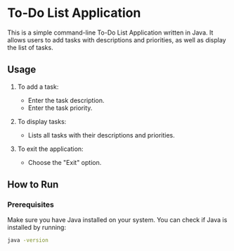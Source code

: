 # To-Do List Application

This is a simple command-line To-Do List Application written in Java. It allows users to add tasks with descriptions and priorities, as well as display the list of tasks.

## Usage

1. To add a task:
   - Enter the task description.
   - Enter the task priority.

2. To display tasks:
   - Lists all tasks with their descriptions and priorities.

3. To exit the application:
   - Choose the "Exit" option.

## How to Run

### Prerequisites

Make sure you have Java installed on your system. You can check if Java is installed by running:

```bash
java -version
